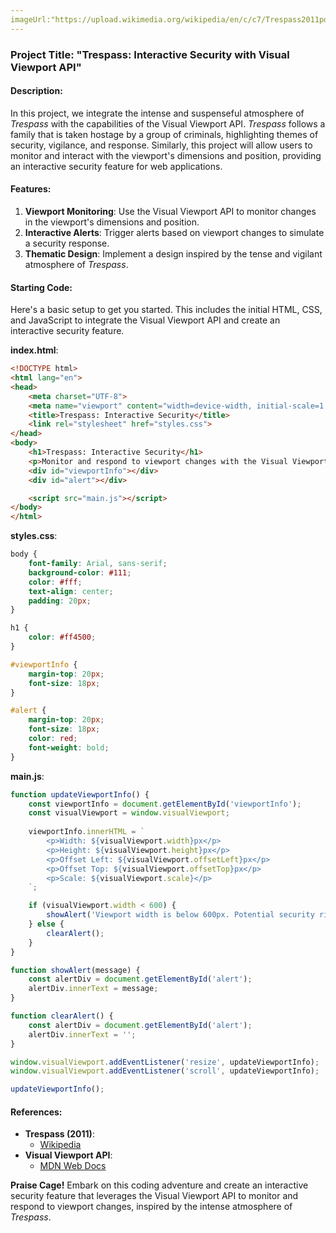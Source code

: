 ```yaml
---
imageUrl:"https://upload.wikimedia.org/wikipedia/en/c/c7/Trespass2011poster.jpg"
---
```

### Project Title: "Trespass: Interactive Security with Visual Viewport API"

#### Description:
In this project, we integrate the intense and suspenseful atmosphere of *Trespass* with the capabilities of the Visual Viewport API. *Trespass* follows a family that is taken hostage by a group of criminals, highlighting themes of security, vigilance, and response. Similarly, this project will allow users to monitor and interact with the viewport's dimensions and position, providing an interactive security feature for web applications.

#### Features:
1. **Viewport Monitoring**: Use the Visual Viewport API to monitor changes in the viewport's dimensions and position.
2. **Interactive Alerts**: Trigger alerts based on viewport changes to simulate a security response.
3. **Thematic Design**: Implement a design inspired by the tense and vigilant atmosphere of *Trespass*.

#### Starting Code:
Here's a basic setup to get you started. This includes the initial HTML, CSS, and JavaScript to integrate the Visual Viewport API and create an interactive security feature.

**index.html**:
```html
<!DOCTYPE html>
<html lang="en">
<head>
    <meta charset="UTF-8">
    <meta name="viewport" content="width=device-width, initial-scale=1.0">
    <title>Trespass: Interactive Security</title>
    <link rel="stylesheet" href="styles.css">
</head>
<body>
    <h1>Trespass: Interactive Security</h1>
    <p>Monitor and respond to viewport changes with the Visual Viewport API!</p>
    <div id="viewportInfo"></div>
    <div id="alert"></div>

    <script src="main.js"></script>
</body>
</html>
```

**styles.css**:
```css
body {
    font-family: Arial, sans-serif;
    background-color: #111;
    color: #fff;
    text-align: center;
    padding: 20px;
}

h1 {
    color: #ff4500;
}

#viewportInfo {
    margin-top: 20px;
    font-size: 18px;
}

#alert {
    margin-top: 20px;
    font-size: 18px;
    color: red;
    font-weight: bold;
}
```

**main.js**:
```javascript
function updateViewportInfo() {
    const viewportInfo = document.getElementById('viewportInfo');
    const visualViewport = window.visualViewport;
    
    viewportInfo.innerHTML = `
        <p>Width: ${visualViewport.width}px</p>
        <p>Height: ${visualViewport.height}px</p>
        <p>Offset Left: ${visualViewport.offsetLeft}px</p>
        <p>Offset Top: ${visualViewport.offsetTop}px</p>
        <p>Scale: ${visualViewport.scale}</p>
    `;

    if (visualViewport.width < 600) {
        showAlert('Viewport width is below 600px. Potential security risk!');
    } else {
        clearAlert();
    }
}

function showAlert(message) {
    const alertDiv = document.getElementById('alert');
    alertDiv.innerText = message;
}

function clearAlert() {
    const alertDiv = document.getElementById('alert');
    alertDiv.innerText = '';
}

window.visualViewport.addEventListener('resize', updateViewportInfo);
window.visualViewport.addEventListener('scroll', updateViewportInfo);

updateViewportInfo();
```

#### References:
- **Trespass (2011)**:
  - [Wikipedia](https://en.wikipedia.org/wiki/Trespass_(2011_film))
- **Visual Viewport API**:
  - [MDN Web Docs](https://developer.mozilla.org/en-US/docs/Web/API/Visual_Viewport_API)

**Praise Cage!** Embark on this coding adventure and create an interactive security feature that leverages the Visual Viewport API to monitor and respond to viewport changes, inspired by the intense atmosphere of *Trespass*.